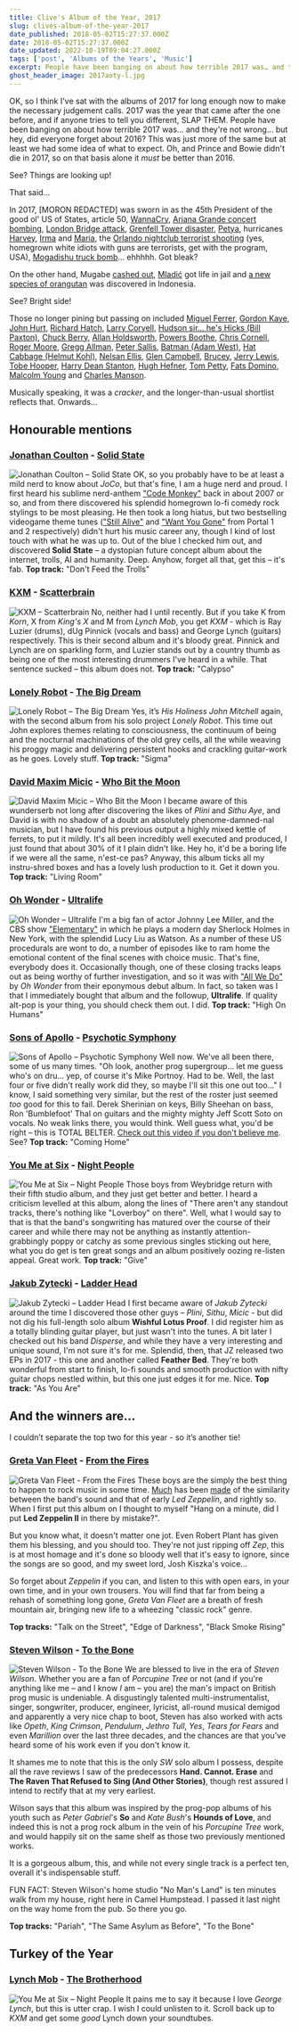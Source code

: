 ```yaml
---
title: Clive's Album of the Year, 2017
slug: clives-album-of-the-year-2017
date_published: 2018-05-02T15:27:37.000Z
date: 2018-05-02T15:27:37.000Z
date_updated: 2022-10-19T09:04:27.000Z
tags: ['post', 'Albums of the Years', 'Music']
excerpt: People have been banging on about how terrible 2017 was… and they're not wrong… but hey, did everyone forget about 2016?
ghost_header_image: 2017aoty-l.jpg
---
```


OK, so I think I've sat with the albums of 2017 for long enough now to make the necessary judgement calls. 2017 was the year that came after the one before, and if anyone tries to tell you different, SLAP THEM. People have been banging on about how terrible 2017 was… and they're not wrong… but hey, did everyone forget about 2016? This was just more of the same but at least we had some idea of what to expect. Oh, and Prince and Bowie didn't die in 2017, so on that basis alone it *must* be better than 2016.

See? Things are looking up!

That said…

In 2017, [MORON REDACTED] was sworn in as the 45th President of the good ol' US of States, article 50, [WannaCry](https://en.wikipedia.org/wiki/WannaCry_ransomware_attack), [Ariana Grande concert bombing](https://en.wikipedia.org/wiki/Manchester_Arena_bombing), [London Bridge attack](https://en.wikipedia.org/wiki/June_2017_London_Bridge_attack), [Grenfell Tower disaster](https://en.wikipedia.org/wiki/Grenfell_Tower_fire), [Petya](https://en.wikipedia.org/wiki/Petya_(malware)), hurricanes [Harvey](https://en.wikipedia.org/wiki/Hurricane_Harvey), [Irma](https://en.wikipedia.org/wiki/Hurricane_Irma) and [Maria](https://en.wikipedia.org/wiki/Hurricane_Maria), the [Orlando nightclub terrorist shooting](https://en.wikipedia.org/wiki/2016_Orlando_nightclub_shooting) (yes, homegrown white idiots with guns are terrorists, get with the program, USA), [Mogadishu truck bomb](https://en.wikipedia.org/wiki/14_October_2017_Mogadishu_bombings)… ehhhhh. Got bleak?

On the other hand, Mugabe [cashed out](https://en.wikipedia.org/wiki/2017_Zimbabwean_coup_d%27%C3%A9tat), [Mladić](https://en.wikipedia.org/wiki/Ratko_Mladi%C4%87) got life in jail and [a new species of orangutan](https://en.wikipedia.org/wiki/Tapanuli_orangutan) was discovered in Indonesia.

See? Bright side!

Those no longer pining but passing on included [Miguel Ferrer](https://en.wikipedia.org/wiki/Miguel_Ferrer), [Gordon Kaye](https://en.wikipedia.org/wiki/Gorden_Kaye), [John Hurt](https://en.wikipedia.org/wiki/John_Hurt), [Richard Hatch](https://en.wikipedia.org/wiki/Richard_Hatch_(actor)), [Larry Coryell](https://en.wikipedia.org/wiki/Larry_Coryell), [Hudson sir… he's Hicks (Bill Paxton)](https://en.wikipedia.org/wiki/Bill_Paxton), [Chuck Berry](https://en.wikipedia.org/wiki/Chuck_Berry), [Allan Holdsworth](https://en.wikipedia.org/wiki/Allan_Holdsworth), [Powers Boothe](https://en.wikipedia.org/wiki/Powers_Boothe), [Chris Cornell](https://en.wikipedia.org/wiki/Chris_Cornell), [Roger Moore](https://en.wikipedia.org/wiki/Roger_Moore), [Gregg Allman](https://en.wikipedia.org/wiki/Gregg_Allman), [Peter Sallis](https://en.wikipedia.org/wiki/Peter_Sallis), [Batman (Adam West)](https://en.wikipedia.org/wiki/Adam_West), [Hat Cabbage (Helmut Kohl)](https://en.wikipedia.org/wiki/Helmut_Kohl), [Nelsan Ellis](https://en.wikipedia.org/wiki/Nelsan_Ellis), [Glen Campbell](https://en.wikipedia.org/wiki/Glen_Campbell), [Brucey](https://en.wikipedia.org/wiki/Bruce_Forsyth), [Jerry Lewis](https://en.wikipedia.org/wiki/Jerry_Lewis), [Tobe Hooper](https://en.wikipedia.org/wiki/Tobe_Hooper), [Harry Dean Stanton](https://en.wikipedia.org/wiki/Harry_Dean_Stanton), [Hugh Hefner](https://en.wikipedia.org/wiki/Hugh_Hefner), [Tom Petty](https://en.wikipedia.org/wiki/Tom_Petty), [Fats Domino](https://en.wikipedia.org/wiki/Fats_Domino), [Malcolm Young](https://en.wikipedia.org/wiki/Malcolm_Young) and [Charles Manson](https://en.wikipedia.org/wiki/Charles_Manson).

Musically speaking, it was a *cracker*, and the longer-than-usual shortlist reflects that. Onwards…

## Honourable mentions

### [Jonathan Coulton](https://www.jonathancoulton.com/) - [Solid State](http://solidstate.jonathancoulton.com/)

![Jonathan Coulton – Solid State](/public/images/2020/05/jonathan-coulton_solid-state.jpeg) OK, so you probably have to be at least a mild nerd to know about *JoCo*, but that's fine, I am a huge nerd and proud. I first heard his sublime nerd-anthem ["Code Monkey"](https://www.youtube.com/watch?v=v4Wy7gRGgeA) back in about 2007 or so, and from there discovered his splendid homegrown lo-fi comedy rock stylings to be most pleasing. He then took a long hiatus, but two bestselling videogame theme tunes (["Still Alive"](https://www.youtube.com/watch?v=Y6ljFaKRTrI) and ["Want You Gone"](https://www.youtube.com/watch?v=dVVZaZ8yO6o) from Portal 1 and 2 respectively) didn't hurt his music career any, though I kind of lost touch with what he was up to. Out of the blue I checked him out, and discovered **Solid State** – a dystopian future concept album about the internet, trolls, AI and humanity. Deep. Anyhow, forget all that, get this – it's fab. **Top track:** "Don't Feed the Trolls"

### [KXM](https://www.ratpakrecordsamerica.com/kxm) - [Scatterbrain](https://www.amazon.co.uk/Scatterbrain-KXM/dp/B01N0ZKP1K/)

![KXM – Scatterbrain](/public/images/2020/05/kxm_scatterbrain.jpeg) No, neither had I until recently. But if you take K from *Korn*, X from *King's X* and M from *Lynch Mob*, you get *KXM* - which is Ray Luzier (drums), dUg Pinnick (vocals and bass) and George Lynch (guitars) respectively. This is their second album and it's bloody great. Pinnick and Lynch are on sparkling form, and Luzier stands out by a country thumb as being one of the most interesting drummers I've heard in a while. That sentence sucked – this album does not. **Top track:** "Calypso"

### [Lonely Robot](http://johnmitchellhq.com/lonely-robot/) - [The Big Dream](https://www.amazon.co.uk/Big-Dream-Lonely-Robot/dp/B06XGW8D6S/)

![Lonely Robot – The Big Dream](/public/images/2020/05/lonely-robot_the-big-dream.jpeg) Yes, it’s *His Holiness John Mitchell* again, with the second album from his solo project *Lonely Robot*. This time out John explores themes relating to consciousness, the continuum of being and the nocturnal machinations of the old grey cells, all the while weaving his proggy magic and delivering persistent hooks and crackling guitar-work as he goes. Lovely stuff. **Top track:** "Sigma"

### [David Maxim Micic](https://davidmaximmicic.bandcamp.com/) - [Who Bit the Moon](https://davidmaximmicic.bandcamp.com/album/who-bit-the-moon)

![David Maxim Micic – Who Bit the Moon](/public/images/2020/05/david-maxim-micic_who-bit-the-moon.jpeg) I became aware of this wunderserb not long after discovering the likes of *Plini* and *Sithu Aye*, and David is with no shadow of a doubt an absolutely phenome-damned-nal musician, but I have found his previous output a highly mixed kettle of ferrets, to put it mildly. It's all been incredibly well executed and produced, I just found that about 30% of it I plain didn't like. Hey ho, it'd be a boring life if we were all the same, n'est-ce pas? Anyway, this album ticks all my instru-shred boxes and has a lovely lush production to it. Get it down you. **Top track:** "Living Room"

### [Oh Wonder](http://ohwondermusic.com/) - [Ultralife](https://www.amazon.co.uk/Ultralife-Oh-Wonder/dp/B06XY9V815/)

![Oh Wonder – Ultralife](/public/images/2020/05/oh-wonder_ultralife.jpeg) I'm a big fan of actor Johnny Lee Miller, and the CBS show ["Elementary"](https://en.wikipedia.org/wiki/Elementary_(TV_series)) in which he plays a modern day Sherlock Holmes in New York, with the splendid Lucy Liu as Watson. As a number of these US procedurals are wont to do, a number of episodes like to ram home the emotional content of the final scenes with choice music. That's fine, everybody does it. Occasionally though, one of these closing tracks leaps out as being worthy of further investigation, and so it was with ["All We Do"](https://www.youtube.com/watch?v=zyyJF_rbaqg) by *Oh Wonder* from their eponymous debut album. In fact, so taken was I that I immediately bought that album and the followup, **Ultralife**. If quality alt-pop is your thing, you should check them out. I did. **Top track:** "High On Humans"

### [Sons of Apollo](https://www.sonsofapollo.com/) - [Psychotic Symphony](https://www.amazon.co.uk/Psychotic-Symphony-Sons-Apollo/dp/B074KW3J7T/)

![Sons of Apollo – Psychotic Symphony](/public/images/2020/05/sons-of-apollo_psychotic-symphony.jpeg) Well now. We've all been there, some of us many times. "Oh look, another prog supergroup… let me guess who's on dru… yep, of course it's Mike Portnoy. Had to be. Well, the last four or five didn't really work did they, so maybe I'll sit this one out too…" I know, I said something very similar, but the rest of the roster just seemed *too* good for this to fail. Derek Sherinian on keys, Billy Sheehan on bass, Ron 'Bumblefoot' Thal on guitars and the mighty mighty Jeff Scott Soto on vocals. No weak links there, you would think. Well guess what, you'd be right – this is TOTAL BELTER. [Check out this video if you don't believe me](https://www.youtube.com/watch?v=_O8VZgL_9IQ). See? **Top track:** "Coming Home"

### [You Me at Six](http://www.youmeatsix.co.uk/) - [Night People](https://www.amazon.co.uk/Night-People-You-Me-Six/dp/B01KLERI2C/)

![You Me at Six – Night People](/public/images/2020/05/you-me-at-six_night-people.jpeg) Those boys from Weybridge return with their fifth studio album, and they just get better and better. I heard a criticism levelled at this album, along the lines of "There aren't any standout tracks, there's nothing like "Loverboy" on there". Well, what I would say to that is that the band's songwriting has matured over the course of their career and while there may not be anything as instantly attention-grabbingly poppy or catchy as some previous singles sticking out here, what you do get is ten great songs and an album positively oozing re-listen appeal. Great work. **Top track:** "Give"

### [Jakub Zytecki](https://jakubzytecki.bandcamp.com/) - [Ladder Head](https://jakubzytecki.bandcamp.com/album/ladder-head-ep)

![Jakub Zytecki – Ladder Head](/public/images/2020/05/jakub-zytecki_ladder-head.jpeg) I first became aware of *Jakub Zytecki* around the time I discovered those other guys – *Plini*, *Sithu*, *Micic* - but did not dig his full-length solo album **Wishful Lotus Proof**. I did register him as a totally blinding guitar player, but just wasn't into the tunes. A bit later I checked out his band *Disperse*, and while they have a very interesting and unique sound, I'm not sure it's for me. Splendid, then, that JZ released two EPs in 2017 - this one and another called **Feather Bed**. They're both wonderful from start to finish, lo-fi sounds and smooth production with nifty guitar chops nestled within, but this one just edges it for me. Nice. **Top track:** "As You Are"

## And the winners are…

I couldn’t separate the top two for this year - so it’s another tie!

### [Greta Van Fleet](http://gretavanfleet.com/) - [From the Fires](https://www.amazon.co.uk/Fires-Greta-Van-Fleet/dp/B076JPC2Y9/)
![Greta Van Fleet - From the Fires](/public/images/2018/03/fromthefires.jpg)
These boys are the simply the best thing to happen to rock music in some time. [Much](https://www.freep.com/story/entertainment/music/2018/03/31/robert-plant-greta-van-fleet-led-zeppelin/475696002/) has been [made](https://www.rollingstone.com/music/features/greta-van-fleet-on-led-zeppelin-influence-blues-roots-w515153) of the similarity between the band's sound and that of early *Led Zeppelin*, and rightly so. When I first put this album on I thought to myself "Hang on a minute, did I put **Led Zeppelin II** in there by mistake?".

But you know what, it doesn't matter one jot. Even Robert Plant has given them his blessing, and you should too. They're not just ripping off *Zep*, this is at most homage and it's done so bloody well that it's easy to ignore, since the songs are so good, and my sweet lord, Josh Kiszka's voice…

So forget about *Zeppelin* if you can, and listen to this with open ears, in your own time, and in your own trousers. You will find that far from being a rehash of something long gone, *Greta Van Fleet* are a breath of fresh mountain air, bringing new life to a wheezing "classic rock" genre.

**Top tracks:** "Talk on the Street", "Edge of Darkness", "Black Smoke Rising"

### [Steven Wilson](http://stevenwilsonhq.com/) - [To the Bone](https://www.amazon.co.uk/Bone-Steven-Wilson/dp/B072HR5LTT/)
![Steven Wilson - To the Bone](/public/images/2018/03/tothebone.jpg)
We are blessed to live in the era of *Steven Wilson*. Whether you are a fan of *Porcupine Tree* or not (and if you're anything like me – and I know *I* am – you are) the man's impact on British prog music is undeniable. A disgustingly talented multi-instrumentalist, singer, songwriter, producer, engineer, lyricist, all-round musical demigod and apparently a very nice chap to boot, Steven has also worked with acts like *Opeth*, *King Crimson*, *Pendulum*, *Jethro Tull*, *Yes*, *Tears for Fears* and even *Marillion* over the last three decades, and the chances are that you've heard some of his work even if you don't know it.

It shames me to note that this is the only *SW* solo album I possess, despite all the rave reviews I saw of the predecessors **Hand. Cannot. Erase** and **The Raven That Refused to Sing (And Other Stories)**, though rest assured I intend to rectify that at my very earliest.

Wilson says that this album was inspired by the prog-pop albums of his youth such as *Peter Gabriel*'s **So** and *Kate Bush*'s **Hounds of Love**, and indeed this is not a prog rock album in the vein of his *Porcupine Tree* work, and would happily sit on the same shelf as those two previously mentioned works.

It is a gorgeous album, this, and while not every single track is a perfect ten, overall it's indispensable stuff.

FUN FACT: Steven Wilson's home studio "No Man's Land" is ten minutes walk from my house, right here in Camel Humpstead. I passed it last night on the way home from the pub. So there you go.

**Top tracks:** "Pariah", "The Same Asylum as Before", "To the Bone"

## Turkey of the Year

### [Lynch Mob](https://www.ratpakrecordsamerica.com/lynchmob) - [The Brotherhood](https://www.amazon.co.uk/Brotherhood-Lynch-Mob/dp/B073ZKTPG2/)

![You Me at Six – Night People](/public/images/2021/09/lynchmob-thebrotherhood.jpg) It pains me to say it because I love *George Lynch*, but this is utter crap. I wish I could unlisten to it. Scroll back up to *KXM* and get some *good* Lynch down your soundtubes.
